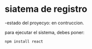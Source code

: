 <h1> siatema de registro </h1>

-estado del proyecyo: en contruccion.

para ejecutar el sistema, debes poner:

```npm install react```  
